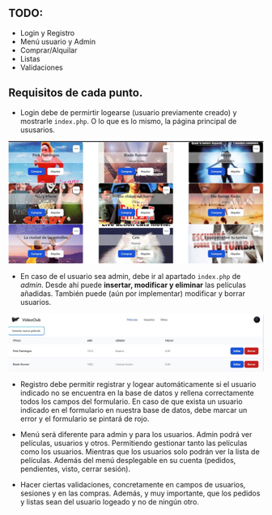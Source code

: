 ## TODO:
* Login y Registro
* Menú usuario y Admin
* Comprar/Alquilar
* Listas
* Validaciones


## Requisitos de cada punto.
* Login debe de permirtir logearse (usuario previamente creado) y mostrarle `index.php`. O lo que es lo mismo, la página principal de ususarios.

![Vista previa del index.php para USUARIOS](public/img/md/index.JPG)

* En caso de el usuario sea admin, debe ir al apartado `index.php` de *admin*. Desde ahí puede **insertar, modificar y eliminar** las películas añadidas. También puede (aún por implementar) modificar y borrar usuarios.

![Vista previa de index.php para ADMIN](public/img/md/admin.JPG)


* Registro debe permitir registrar y logear automáticamente si el usuario indicado no se encuentra en la base de datos y rellena correctamente todos los campos del formulario. En caso de que exista un usuario indicado en el formulario en nuestra base de datos, debe marcar un error y el formulario se pintará de rojo.

* Menú será diferente para admin y para los usuarios. Admin podrá ver películas, usuarios y otros. Permitiendo gestionar tanto las películas como los usuarios. Mientras que los usuarios solo podrán ver la lista de películas. Además del menú desplegable en su cuenta (pedidos, pendientes, visto, cerrar sesión).

* Hacer ciertas validaciones, concretamente en campos de usuarios, sesiones y en las compras. Además, y muy importante, que los pedidos y listas sean del usuario logeado y no de ningún otro.
